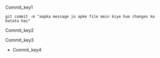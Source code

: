 Commit_key1


```
git commit -m "aapka message jo apke file mein kiye hue changes ko batata hai"
```
Commit_key2


Commit_key3


- Commit_key4
